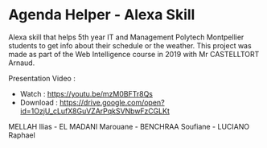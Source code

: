 # Agenda Helper - Alexa Skill

Alexa skill that helps 5th year IT and Management Polytech Montpellier students to get info about their schedule or the weather. This project was made as part of the Web Intelligence course in 2019 with Mr CASTELLTORT Arnaud. 

Presentation Video :
  - Watch : https://youtu.be/mzM0BFTr8Qs
  - Download : https://drive.google.com/open?id=1OzjU_cLufX8GuVZArPqkSVNbwFzCGLKt

MELLAH Ilias - EL MADANI Marouane - BENCHRAA Soufiane - LUCIANO Raphael
